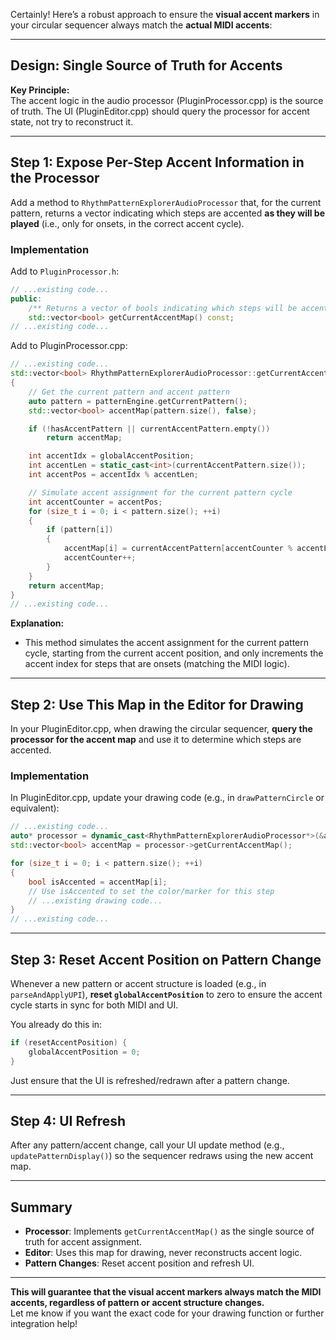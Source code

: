Certainly! Here’s a robust approach to ensure the **visual accent markers** in your circular sequencer always match the **actual MIDI accents**:

---

## **Design: Single Source of Truth for Accents**

**Key Principle:**  
The accent logic in the audio processor (PluginProcessor.cpp) is the source of truth. The UI (PluginEditor.cpp) should query the processor for accent state, not try to reconstruct it.

---

## **Step 1: Expose Per-Step Accent Information in the Processor**

Add a method to `RhythmPatternExplorerAudioProcessor` that, for the current pattern, returns a vector indicating which steps are accented **as they will be played** (i.e., only for onsets, in the correct accent cycle).

### **Implementation**

Add to `PluginProcessor.h`:
````cpp
// ...existing code...
public:
    /** Returns a vector of bools indicating which steps will be accented in the current pattern cycle. */
    std::vector<bool> getCurrentAccentMap() const;
// ...existing code...
````

Add to PluginProcessor.cpp:
````cpp
// ...existing code...
std::vector<bool> RhythmPatternExplorerAudioProcessor::getCurrentAccentMap() const
{
    // Get the current pattern and accent pattern
    auto pattern = patternEngine.getCurrentPattern();
    std::vector<bool> accentMap(pattern.size(), false);

    if (!hasAccentPattern || currentAccentPattern.empty())
        return accentMap;

    int accentIdx = globalAccentPosition;
    int accentLen = static_cast<int>(currentAccentPattern.size());
    int accentPos = accentIdx % accentLen;

    // Simulate accent assignment for the current pattern cycle
    int accentCounter = accentPos;
    for (size_t i = 0; i < pattern.size(); ++i)
    {
        if (pattern[i])
        {
            accentMap[i] = currentAccentPattern[accentCounter % accentLen];
            accentCounter++;
        }
    }
    return accentMap;
}
// ...existing code...
````

**Explanation:**  
- This method simulates the accent assignment for the current pattern cycle, starting from the current accent position, and only increments the accent index for steps that are onsets (matching the MIDI logic).

---

## **Step 2: Use This Map in the Editor for Drawing**

In your PluginEditor.cpp, when drawing the circular sequencer, **query the processor for the accent map** and use it to determine which steps are accented.

### **Implementation**

In PluginEditor.cpp, update your drawing code (e.g., in `drawPatternCircle` or equivalent):

````cpp
// ...existing code...
auto* processor = dynamic_cast<RhythmPatternExplorerAudioProcessor*>(&audioProcessor);
std::vector<bool> accentMap = processor->getCurrentAccentMap();

for (size_t i = 0; i < pattern.size(); ++i)
{
    bool isAccented = accentMap[i];
    // Use isAccented to set the color/marker for this step
    // ...existing drawing code...
}
// ...existing code...
````

---

## **Step 3: Reset Accent Position on Pattern Change**

Whenever a new pattern or accent structure is loaded (e.g., in `parseAndApplyUPI`), **reset `globalAccentPosition`** to zero to ensure the accent cycle starts in sync for both MIDI and UI.

You already do this in:
```cpp
if (resetAccentPosition) {
    globalAccentPosition = 0;
}
```
Just ensure that the UI is refreshed/redrawn after a pattern change.

---

## **Step 4: UI Refresh**

After any pattern/accent change, call your UI update method (e.g., `updatePatternDisplay()`) so the sequencer redraws using the new accent map.

---

## **Summary**

- **Processor**: Implements `getCurrentAccentMap()` as the single source of truth for accent assignment.
- **Editor**: Uses this map for drawing, never reconstructs accent logic.
- **Pattern Changes**: Reset accent position and refresh UI.

---

**This will guarantee that the visual accent markers always match the MIDI accents, regardless of pattern or accent structure changes.**  
Let me know if you want the exact code for your drawing function or further integration help!